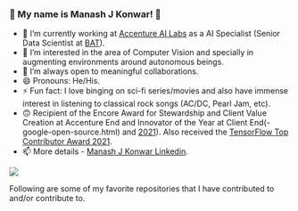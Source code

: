 ### 👋 My name is Manash J Konwar! 👾

- 🔭 I’m currently working at [Accenture AI Labs](https://www.accenture.com/us-en) as a AI Specialist (Senior Data Scientist at [BAT](https://www.bat.com/)).
- 🌱 I’m interested in the area of Computer Vision and specially in augmenting environments around autonomous beings.
- 👯 I’m always open to meaningful collaborations.
- 😄 Pronouns: He/His.
- ⚡ Fun fact: I love binging on sci-fi series/movies and also have immense interest in listening to classical rock songs (AC/DC, Pearl Jam, etc). 
- 🙃 Recipient of the Encore Award for Stewardship and Client Value Creation at Accenture End and Innovator of the Year at Client End(-google-open-source.html) and [2021](https://opensource.googleblog.com/2021/09/announcing-latest-open-source-peer-bonus-winners.html)). Also received the [TensorFlow Top Contributor Award 2021](https://blog.tensorflow.org/2021/11/2021-TF-Contributor-Awardees.html?linkId=8010214).
- 📫 More details - [Manash J Konwar Linkedin](https://www.linkedin.com/in/manashjkonwar/).

<img src="https://github-readme-stats.vercel.app/api?username=ManashJKonwar&&show_icons=true&title_color=ffffff&icon_color=bb2acf&text_color=daf7dc&bg_color=191919">

Following are some of my favorite repositories that I have contributed to and/or contribute to. 

